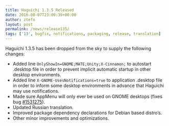 ```yaml
---
title: Haguichi 1.3.5 Released
date: 2016-08-07T23:00:39+00:00
author: ztefn
layout: post
permalink: /news/release135/
tags: ['13', bugfix, notifications, packaging, release, translation]
---
```

Haguichi 1.3.5 has been dropped from the sky to supply the following changes:

  * Added line `OnlyShowIn=GNOME;MATE;Unity;X-Cinnamon;` to autostart .desktop file in order to prevent implicit automatic startup in other desktop environments.
  * Added line `X-GNOME-UsesNotifications=true` to application .desktop file in order to inform some desktop environments in advance that Haguichi may use notifications.
  * Made sure AppMenu will only ever be used on GNOME desktops (fixes bug <a href="https://bugs.launchpad.net/haguichi/+bug/1531275" target="_blank">#1531275</a>).
  * Updated Russian translation.
  * Improved package dependency declarations for Debian based distro&#8217;s.
  * Other minor improvements and optimizations.
